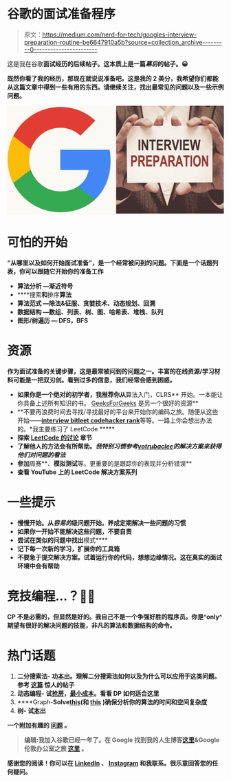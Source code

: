 # 谷歌的面试准备程序

> 原文：<https://medium.com/nerd-for-tech/googles-interview-preparation-routine-be6647910a5b?source=collection_archive---------0----------------------->

这是我在谷歌[](https://blog.usejournal.com/from-hi-from-google-again-to-congratulations-on-your-offer-with-google-6f77e93be2bd)**面试经历的后续帖子。这本质上是一篇*幕后*的帖子。😀**

**既然你看了我的经历，那现在就说说准备吧。这是我的 2 美分，我希望你们都能从这篇文章中得到一些有用的东西。请继续关注，找出最常见的问题以及一些示例问题。**

**![](img/dea9112257ee30ac46035c3b403aafb7.png)**

# **可怕的开始**

**“从哪里以及如何开始面试准备”，是一个经常被问到的问题。下面是一个话题列表，你可以跟随它开始你的准备工作**

*   ****算法分析** —渐近符号**
*   ****搜索**和**排序**算法**
*   ****算法范式** —除法&征服、贪婪技术、动态规划、回溯**
*   ****数据结构** —数组、列表、树、图、哈希表、堆栈、队列**
*   ****图形/树遍历** — DFS，BFS**

# **资源**

**作为面试准备的关键步骤，这是最常被问到的问题之一。丰富的在线资源/学习材料可能是一把双刃剑。看到过多的信息，我们经常会感到困惑。**

*   **如果你是一个绝对的初学者，我推荐你从**算法入门，CLRS** 开始。一本能让你具备上述所有知识的书。 [GeeksForGeeks](https://www.geeksforgeeks.org/) 是另一个很好的资源**
*   **不要再浪费时间去寻找/寻找最好的平台来开始你的编码之旅。随便从这些开始——[**interview bit**](https://www.interviewbit.com/)[**leet code**](https://leetcode.com/)[**hacker rank**](https://www.hackerrank.com/)等等。一路上你会想出办法的。*我主要练习了 LeetCode *****
*   **探索 [**LeetCode 的讨论**](https://leetcode.com/discuss/interview-question?currentPage=1&orderBy=hot&query=) 章节**
*   **了解他人的方法会有所帮助。*我特别习惯参考[**votrubac**](https://leetcode.com/votrubac/)[**lee**](https://leetcode.com/lee215/)**的**解决方案来获得他们对问题的看法***
*   **参加**周赛**、**模拟测试**等。更重要的是跟踪你的表现并分析错误**
*   **查看 YouTube 上的 LeetCode 解决方案系列**

# **一些提示**

*   **慢慢开始。从*容易的*级问题开始。养成定期解决一些问题的习惯**
*   **如果你一开始不能解决这些问题，不要自责**
*   **尝试在类似的问题中找出**模式****
*   **记下每一次新的学习，扩展你的工具箱**
*   ****不要急于提交解决方案。试着运行你的代码，想想边缘情况。这在真实的面试环境中会有帮助****

# **竞技编程…？🤷‍♀️**

**CP 不是必需的，但显然是好的。我自己不是一个争强好胜的程序员。你是^only^期望有很好的解决问题的技能，非凡的算法和数据结构的命令。**

# **热门话题**

1.  ****二分搜索法-** 功[本](https://www.geeksforgeeks.org/painters-partition-problem/)出。理解二分搜索法如何以及为什么可以应用于这类问题。参考 [**这篇**](https://leetcode.com/discuss/general-discussion/786126/python-powerful-ultimate-binary-search-template-solved-many-problems) 惊人的帖子**
2.  ****动态编程-** 试[抢房](https://leetcode.com/problems/house-robber-ii/)，[最小成本](https://leetcode.com/problems/minimum-cost-for-tickets/)。看看 DP 如何适合这里**
3.  ****Graph-**Solve[this](https://leetcode.com/problems/map-of-highest-peak/)(和 [this](https://tenderleo.gitbooks.io/leetcode-solutions-/GoogleMedium/305.html) )确保分析你的算法的时间和空间复杂度**
4.  ****树-** 试[本](https://leetcode.com/problems/binary-tree-cameras/)出**

**一个附加有趣的 [**问题**](https://leetcode.com/problems/path-with-minimum-effort/) 。**

> ****编辑:**我加入谷歌已经一年了。在 Google 找到我的**人生博客[**这里**](https://garima007rajput.medium.com/life-at-google-ead4a69656c9)**&**Google 伦敦**办公室之旅 [**这里**](https://www.instagram.com/reel/Ce1FHNoAyTQ/?igshid=YmMyMTA2M2Y%3D) **。********

**感谢您的阅读！你可以在 [LinkedIn](https://www.linkedin.com/in/garima-rajput/) 、 [Instagram](https://www.instagram.com/garima_rajput07/) 和我联系。很乐意回答您的任何疑问。**